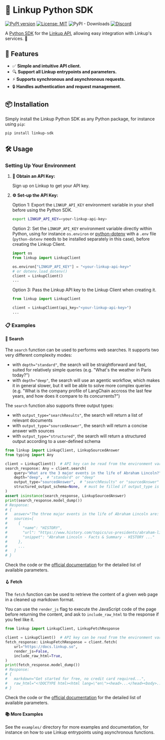 # 🚀 Linkup Python SDK

[![PyPI version](https://badge.fury.io/py/linkup-sdk.svg)](https://pypi.org/project/linkup-sdk/)
[![License: MIT](https://img.shields.io/badge/License-MIT-yellow.svg)](LICENSE)
![PyPI - Downloads](https://img.shields.io/pypi/dm/linkup-sdk)
[![Discord](https://img.shields.io/discord/1303713168916348959?color=7289da&logo=discord&logoColor=white)](https://discord.gg/9q9mCYJa86)

A [Python SDK](https://docs.linkup.so/pages/sdk/python/python) for the
[Linkup API](https://www.linkup.so/), allowing easy integration with Linkup's services. 🐍

## 🌟 Features

- ✅ **Simple and intuitive API client.**
- 🔍 **Support all Linkup entrypoints and parameters.**
- ⚡ **Supports synchronous and asynchronous requests.**
- 🔒 **Handles authentication and request management.**

## 📦 Installation

Simply install the Linkup Python SDK as any Python package, for instance using `pip`:

```bash
pip install linkup-sdk
```

## 🛠️ Usage

### Setting Up Your Environment

1. **🔑 Obtain an API Key:**

   Sign up on Linkup to get your API key.

2. **⚙️ Set-up the API Key:**

   Option 1: Export the `LINKUP_API_KEY` environment variable in your shell before using the Python
   SDK.

   ```bash
   export LINKUP_API_KEY=<your-linkup-api-key>
   ```

   Option 2: Set the `LINKUP_API_KEY` environment variable directly within Python, using for
   instance `os.environ` or [python-dotenv](https://github.com/theskumar/python-dotenv) with a
   `.env` file (`python-dotenv` needs to be installed separately in this case), before creating the
   Linkup Client.

   ```python
   import os
   from linkup import LinkupClient

   os.environ["LINKUP_API_KEY"] = "<your-linkup-api-key>"
   # or dotenv.load_dotenv()
   client = LinkupClient()
   ...
   ```

   Option 3: Pass the Linkup API key to the Linkup Client when creating it.

   ```python
   from linkup import LinkupClient

   client = LinkupClient(api_key="<your-linkup-api-key>")
   ...
   ```

### 📋 Examples

#### 📝 Search

The `search` function can be used to performs web searches. It supports two very different
complexity modes:

- with `depth="standard"`, the search will be straightforward and fast, suited for relatively simple
  queries (e.g. "What's the weather in Paris today?")
- with `depth="deep"`, the search will use an agentic workflow, which makes it in general slower,
  but it will be able to solve more complex queries (e.g. "What is the company profile of LangChain
  accross the last few years, and how does it compare to its concurrents?")

The `search` function also supports three output types:

- with `output_type="searchResults"`, the search will return a list of relevant documents
- with `output_type="sourcedAnswer"`, the search will return a concise answer with sources
- with `output_type="structured"`, the search will return a structured output according to a
  user-defined schema

```python
from linkup import LinkupClient, LinkupSourcedAnswer
from typing import Any

client = LinkupClient()  # API key can be read from the environment variable or passed as an argument
search_response: Any = client.search(
    query="What are the 3 major events in the life of Abraham Lincoln?",
    depth="deep",  # "standard" or "deep"
    output_type="sourcedAnswer",  # "searchResults" or "sourcedAnswer" or "structured"
    structured_output_schema=None,  # must be filled if output_type is "structured"
)
assert isinstance(search_response, LinkupSourcedAnswer)
print(search_response.model_dump())
# Response:
# {
#   answer="The three major events in the life of Abraham Lincoln are: 1. ...",
#   sources=[
#     {
#       "name": "HISTORY",
#       "url": "https://www.history.com/topics/us-presidents/abraham-lincoln",
#       "snippet": "Abraham Lincoln - Facts & Summary - HISTORY ..."
#     },
#     ...
#   ]
# }
```

Check the code or the
[official documentation](https://docs.linkup.so/pages/documentation/api-reference/endpoint/post-search)
for the detailed list of available parameters.

#### 🪝 Fetch

The `fetch` function can be used to retrieve the content of a given web page in a cleaned up
markdown format.

You can use the `render_js` flag to execute the JavaScript code of the page before returning the
content, and ask to `include_raw_html` to the response if you feel like it.

```python
from linkup import LinkupClient, LinkupFetchResponse

client = LinkupClient()  # API key can be read from the environment variable or passed as an argument
fetch_response: LinkupFetchResponse = client.fetch(
    url="https://docs.linkup.so",
    render_js=False,
    include_raw_html=True,
)
print(fetch_response.model_dump())
# Response:
# {
#   markdown="Get started for free, no credit card required...",
#   raw_html="<!DOCTYPE html><html lang=\"en\"><head>...</head><body>...</body></html>"
# }
```

Check the code or the
[official documentation](https://docs.linkup.so/pages/documentation/api-reference/endpoint/post-fetch)
for the detailed list of available parameters.

#### 📚 More Examples

See the `examples/` directory for more examples and documentation, for instance on how to use Linkup
entrypoints using asynchronous functions.
